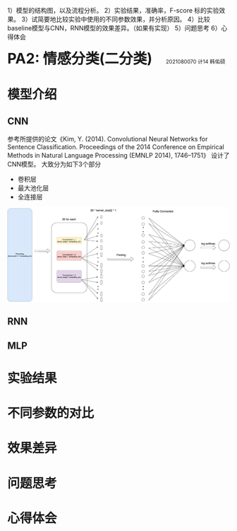 
1）模型的结构图，以及流程分析。 
2）实验结果，准确率，F-score 标的实验效果。 
3）试简要地比较实验中使用的不同参数效果，并分析原因。 
4）比较baseline模型与CNN，RNN模型的效果差异。（如果有实现） 
5）问题思考 
6）心得体会




<font size = "6em" ><bold>**PA2: 情感分类(二分类)** &nbsp;&nbsp;</bold></font> <small>2021080070 计14 韩佑硕 </small> 

# 模型介绍
## **CNN**
参考所提供的论文《Kim, Y. (2014). Convolutional Neural Networks for Sentence Classification. Proceedings of the 2014 Conference on Empirical Methods in Natural Language Processing (EMNLP 2014), 1746–1751》 设计了CNN模型。 大致分为如下3个部分
- 卷积层
- 最大池化层
- 全连接层

![CNN architecture](./Diagram/CNN%20architecture%20diagram.jpg)
## **RNN**

## **MLP**


# 实验结果


# 不同参数的对比

# 效果差异

# 问题思考

# 心得体会


